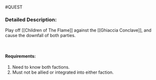 #QUEST 

### Detailed Description:
Play off [[Children of The Flame]] against the [[Ghiaccia Conclave]], and cause the downfall of both parties.

 
#### Requirements:
1. Need to know both factions. 
2. Must not be allied or integrated into either faction. 
 
